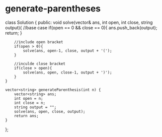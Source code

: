 # generate-parentheses
class Solution {
public:
    void solve(vector<string>& ans, int open, int close, string output){
        //base case
        if(open == 0 && close == 0){
            ans.push_back(output);
            return;
        }

        //include open bracket
        if(open > 0){
            solve(ans, open-1, close, output + '(');
        }

        //inculde close bracket
        if(close > open){
            solve(ans, open, close-1, output + ')');
        }
    }

    vector<string> generateParenthesis(int n) {
        vector<string> ans;
        int open = n;
        int close = n;
        string output = "";
        solve(ans, open, close, output);
        return ans;
    }
};
